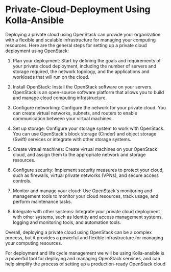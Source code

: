 # Private-Cloud-Deployment Using Kolla-Ansible 

Deploying a private cloud using OpenStack can provide your organization with a flexible and scalable infrastructure for managing your computing resources. Here are the general steps for setting up a private cloud deployment using OpenStack:

 1) Plan your deployment: Start by defining the goals and requirements of your private cloud deployment, including the number of servers and storage required, the network topology, and the applications and workloads that will run on the cloud.
 
 2) Install OpenStack: Install the OpenStack software on your servers. OpenStack is an open-source software platform that allows you to build and manage cloud computing infrastructure.

 3) Configure networking: Configure the network for your private cloud. You can create virtual networks, subnets, and routers to enable communication between your virtual machines.

 4) Set up storage: Configure your storage system to work with OpenStack. You can use OpenStack's block storage (Cinder) and object storage (Swift) services or integrate with other storage systems.

  5) Create virtual machines: Create virtual machines on your OpenStack cloud, and assign them to the appropriate network and storage resources.

  6) Configure security: Implement security measures to protect your cloud, such as firewalls, virtual private networks (VPNs), and secure access controls.

   7) Monitor and manage your cloud: Use OpenStack's monitoring and management tools to monitor your cloud resources, track usage, and perform maintenance       tasks.

   8) Integrate with other systems: Integrate your private cloud deployment with other systems, such as identity and access management systems, logging and       monitoring tools, and automation tools.

Overall, deploying a private cloud using OpenStack can be a complex process, but it provides a powerful and flexible infrastructure for managing your computing resources.  


For deployment and life cycle management we will be using Kolla-ansible is a powerful tool for deploying and managing OpenStack services, and can help simplify the process of setting up a production-ready OpenStack cloud
